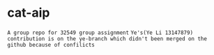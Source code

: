 # cat-aip
`A group repo for 32549 group assignment`
`Ye's(Ye Li 13147879) contribution is on the ye-branch which didn't been merged on the github because of confilicts `
